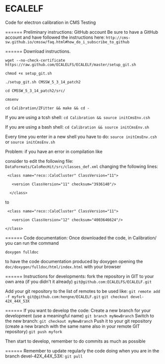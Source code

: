 ECALELF
=======

Code for electron calibration in CMS
Testing

======
Preliminary instructions: GitHub account
Be sure to have a GitHub account and have followed the instructions here:
`http://cms-sw.github.io/cmssw/faq.html#how_do_i_subscribe_to_github`


======
Download instructions.

`wget --no-check-certificate https://raw.github.com/ECALELFS/ECALELF/master/setup_git.sh`

`chmod +x setup_git.sh`

`./setup_git.sh CMSSW_5_3_14_patch2`

`cd CMSSW_5_3_14_patch2/src/`

`cmsenv`

`cd Calibration/ZFitter && make && cd -`

If you are using a tcsh shell:
`cd Calibration && source initCmsEnv.csh`

If you are using a bash shell:
`cd Calibration && source initCmsEnv.sh`

Every time you enter in a new shell you have to do:
`source initCmsEnv.csh`
or
`source initCmsEnv.sh`

Problem:
if you have an error in compilation like

consider to edit the following file: `DataFormats/CaloRecHit/src/classes_def.xml`
changing the following lines:

` <class name="reco::CaloCluster" ClassVersion="11">`

`   <version ClassVersion="11" checksum="3936140"/>`

`  </class>`

to 

` <class name="reco::CaloCluster" ClassVersion="11">`

`   <version ClassVersion="12" checksum="4003646624"/>`

`</class>`




======
Code documentation:
Once downloaded the code, in Calibration/ you can run the command

`doxygen fulldoc`

to have the code documentation produced by doxygen opening the `doc/doxygen/fulldoc/html/index.html` with your browser 


======
Instructions for developments:
fork the repository in GIT to your own area (if you didn't it already)
`git@github.com:ECALELFS/ECALELF.git`

Add your git repository to the list of remotes to be used like:
`git remote add -f myfork git@github.com:hengne/ECALELF.git`
`git checkout devel-42X_44X_53X`


======
If you want to develop the code:
Create a new branch for your development (use a meaningful name)
`git branch myNewBranch`
Switch to the new branch: `git checkout myNewBranch`
Push it to your git repository (create a new branch with the same name also in your remote GIT repository)
`git push myfork`

Then start to develop, remember to do commits as much as possible

======
Remember to update regularly the code doing when you are in the branch devel-42X_44X_53X:
`git pull`

